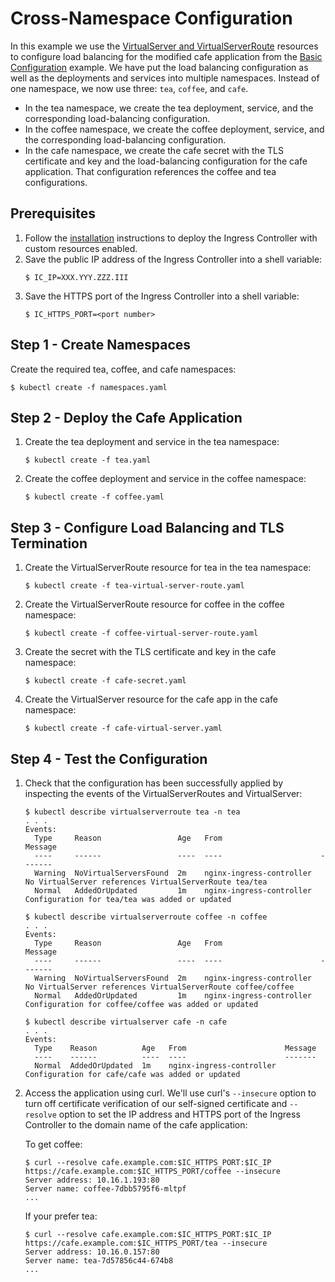 # Cross-Namespace Configuration

In this example we use the [VirtualServer and VirtualServerRoute](../../docs/virtualserver-and-virtualserverroute.md) resources to configure load balancing for the modified cafe application from the [Basic Configuration](../basic-configuration/) example. We have put the load balancing configuration as well as the deployments and services into multiple namespaces. Instead of one namespace, we now use three: `tea`, `coffee`, and `cafe`.
* In the tea namespace, we create the tea deployment, service, and the corresponding load-balancing configuration.
* In the coffee namespace, we create the coffee deployment, service, and the corresponding load-balancing configuration.
* In the cafe namespace, we create the cafe secret with the TLS certificate and key and the load-balancing configuration for the cafe application. That configuration references the coffee and tea configurations.

## Prerequisites  

1. Follow the [installation](../../docs/installation.md) instructions to deploy the Ingress Controller with custom resources enabled.
1. Save the public IP address of the Ingress Controller into a shell variable:
    ```
    $ IC_IP=XXX.YYY.ZZZ.III
    ```
1. Save the HTTPS port of the Ingress Controller into a shell variable:
    ```
    $ IC_HTTPS_PORT=<port number>
    ```

## Step 1 - Create Namespaces

Create the required tea, coffee, and cafe namespaces:
```
$ kubectl create -f namespaces.yaml 
```

## Step 2 - Deploy the Cafe Application

1. Create the tea deployment and service in the tea namespace:
    ```
    $ kubectl create -f tea.yaml 
    ```
1. Create the coffee deployment and service in the coffee namespace:
    ```
    $ kubectl create -f coffee.yaml
    ```

## Step 3 - Configure Load Balancing and TLS Termination

1. Create the VirtualServerRoute resource for tea in the tea namespace:
    ```
    $ kubectl create -f tea-virtual-server-route.yaml
    ```
1. Create the VirtualServerRoute resource for coffee in the coffee namespace:
    ```
    $ kubectl create -f coffee-virtual-server-route.yaml
    ```
1. Create the secret with the TLS certificate and key in the cafe namespace:
    ```
    $ kubectl create -f cafe-secret.yaml
    ```
1. Create the VirtualServer resource for the cafe app in the cafe namespace:
    ```
    $ kubectl create -f cafe-virtual-server.yaml
    ```

## Step 4 - Test the Configuration

1. Check that the configuration has been successfully applied by inspecting the events of the VirtualServerRoutes and VirtualServer:
    ```
    $ kubectl describe virtualserverroute tea -n tea
    . . .
    Events:
      Type     Reason                 Age   From                      Message
      ----     ------                 ----  ----                      -------
      Warning  NoVirtualServersFound  2m    nginx-ingress-controller  No VirtualServer references VirtualServerRoute tea/tea
      Normal   AddedOrUpdated         1m    nginx-ingress-controller  Configuration for tea/tea was added or updated
    
    $ kubectl describe virtualserverroute coffee -n coffee 
    . . .
    Events:
      Type     Reason                 Age   From                      Message
      ----     ------                 ----  ----                      -------
      Warning  NoVirtualServersFound  2m    nginx-ingress-controller  No VirtualServer references VirtualServerRoute coffee/coffee
      Normal   AddedOrUpdated         1m    nginx-ingress-controller  Configuration for coffee/coffee was added or updated

    $ kubectl describe virtualserver cafe -n cafe
    . . .
    Events:
      Type    Reason          Age   From                      Message
      ----    ------          ----  ----                      -------
      Normal  AddedOrUpdated  1m    nginx-ingress-controller  Configuration for cafe/cafe was added or updated
    ```
1. Access the application using curl. We'll use curl's `--insecure` option to turn off certificate verification of our self-signed certificate and `--resolve` option to set the IP address and HTTPS port of the Ingress Controller to the domain name of the cafe application:
    
    To get coffee:
    ```
    $ curl --resolve cafe.example.com:$IC_HTTPS_PORT:$IC_IP https://cafe.example.com:$IC_HTTPS_PORT/coffee --insecure
    Server address: 10.16.1.193:80
    Server name: coffee-7dbb5795f6-mltpf
    ...
    ```
    If your prefer tea:
    ```
    $ curl --resolve cafe.example.com:$IC_HTTPS_PORT:$IC_IP https://cafe.example.com:$IC_HTTPS_PORT/tea --insecure
    Server address: 10.16.0.157:80
    Server name: tea-7d57856c44-674b8
    ...